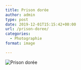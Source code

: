 ```yaml
---
title: Prison dorée
author: admin
type: post
date: 2019-12-01T15:15:42+00:00
url: /prison-doree/
categories:
  - Photographie
format: image

---
```

![Prison dorée](./dsc4380.jpg)